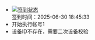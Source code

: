- [![签到状态](https://github.com/womade/Cloud189-Actions/actions/workflows/main.yml/badge.svg?branch=main)](https://github.com/womade/Cloud189-Actions/actions/workflows/main.yml) <br> 签到时间：2025-06-30 18:45:33
- 开始执行帐号1
- 设备ID不存在，需要二次设备校验
